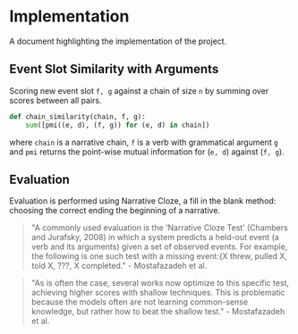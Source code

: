 # Implementation
A document highlighting the implementation of the project.

## Event Slot Similarity with Arguments
Scoring new event slot `f, g` against a chain of size `n` by summing over scores between all pairs.

```python
def chain_similarity(chain, f, g):
	sum([pmi((e, d), (f, g)) for (e, d) in chain])
```

where `chain` is a narrative chain, `f` is a verb with grammatical argument `g` and `pmi` returns the point-wise mutual information for (`e, d`) against (`f, g`).

## Evaluation
Evaluation is performed using Narrative Cloze, a fill in the blank method: choosing the correct ending the beginning of a narrative.

> "A commonly used evaluation is the ‘Narrative Cloze Test’ (Chambers and Jurafsky,  2008) in which a system predicts a held-out event (a verb and its arguments) given a set of observed events. For example, the following is one such test with a missing event:{X threw, pulled X, told X, ???, X completed." - Mostafazadeh et al.

> "As is often the case, several works now optimize to this specific test, achieving higher scores with shallow techniques. This is problematic because the models often are not learning common-sense knowledge, but rather how to beat the shallow test." - Mostafazadeh et al.
